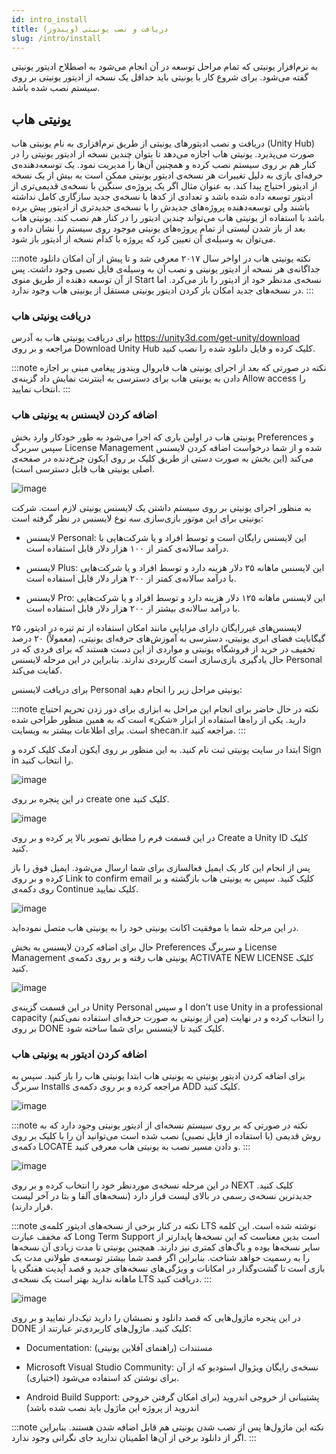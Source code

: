 ```yaml
---
id: intro_install
title: دریافت و نصب یونیتی (ویندوز)
slug: /intro/install
---
```


به نرم‌افزار یونیتی که تمام مراحل توسعه در آن انجام می‌شود به اصطلاح ادیتور یونیتی گفته می‌شود. برای شروع کار با یونیتی باید حداقل یک نسخه از ادیتور یونیتی بر روی سیستم نصب شده باشد.

## یونیتی هاب

دریافت و نصب ادیتورهای یونیتی از طریق نرم‌افزاری به نام یونیتی هاب (Unity Hub) صورت می‌پذیرد. یونیتی هاب اجازه می‌دهد تا بتوان چندین نسخه از ادیتور یونیتی را در کنار هم بر روی سیستم نصب کرده و همچنین آن‌ها را مدیریت نمود. یک توسعه‌دهنده‌ی حرفه‌ای بازی به دلیل تغییرات هر نسخه‌ی ادیتور یونیتی ممکن است به بیش از یک نسخه از ادیتور احتیاج پیدا کند. به عنوان مثال اگر یک پروژه‌ی سنگین با نسخه‌ی قدیمی‌تری از ادیتور توسعه داده شده باشد و تعدادی از کدها با نسخه‌ی جدید سازگاری کامل نداشته باشند ولی توسعه‌دهنده پروژه‌های جدیدش را با نسخه‌ی جدیدتری از ادیتور پیش برده باشد با استفاده از یونیتی هاب می‌تواند چندین ادیتور را در کنار هم نصب کند. یونیتی هاب بعد از باز شدن لیستی از تمام پروژه‌های یونیتی موجود روی سیستم را نشان داده و می‌توان به وسیله‌ی آن تعیین کرد که پروژه با کدام نسخه از ادیتور باز شود.

:::note نکته
یونیتی هاب در اواخر سال ۲۰۱۷ معرفی شد و تا پیش از آن امکان دانلود جداگانه‌ی هر نسخه از ادیتور یونیتی و نصب آن به وسیله‌ی فایل نصبی وجود داشت. پس از آن توسعه دهنده از طریق منوی Start نسخه‌ی مدنظر خود از ادیتور را باز می‌کرد. اما در نسخه‌های جدید امکان باز کردن ادیتور یونیتی مستقل از یونیتی هاب وجود ندارد.
:::

### دریافت یونیتی هاب

برای دریافت یونیتی هاب به آدرس https://unity3d.com/get-unity/download مراجعه و بر روی Download Unity Hub کلیک کرده و فایل دانلود شده را نصب کنید.

:::note نکته
در صورتی که بعد از اجرای یونیتی هاب فایروال ویندوز پیغامی مبنی بر اجازه دادن به یونیتی هاب برای دسترسی به اینترنت نمایش داد گزینه‌ی Allow access را انتخاب نمایید.
:::

### اضافه کردن لایسنس به یونیتی هاب

یونیتی هاب در اولین باری که اجرا می‌شود به طور خودکار وارد بخش Preferences و سپس سربرگ License Management شده و از شما درخواست اضافه کردن لایسنس می‌کند (این بخش به صورت دستی از طریق کلیک بر روی آیکون چرخ‌دنده در صفحه‌ی اصلی یونیتی هاب قابل دسترسی است).

![image](/img/unity_hub_license.png)

به منظور اجرای یونیتی بر روی سیستم داشتن یک لایسنس یونیتی لازم است. شرکت یونیتی برای این موتور بازی‌سازی سه نوع لایسنس در نظر گرفته است:

* لایسنس Personal: این لایسنس رایگان است و توسط افراد و یا شرکت‌هایی با درآمد سالانه‌ی کمتر از ۱۰۰ هزار دلار قابل استفاده است.

* لایسنس Plus: این لایسنس ماهانه ۲۵ دلار هزینه دارد و توسط افراد و یا شرکت‌هایی با درآمد سالانه‌ی کمتر از ۲۰۰ هزار دلار قابل استفاده است.

* لایسنس Pro: این لایسنس ماهانه ۱۲۵ دلار هزینه دارد و توسط افراد و یا شرکت‌هایی با درآمد سالانه‌ی بیشتر از ۲۰۰ هزار دلار قابل استفاده است.

لایسنس‌های غیررایگان دارای مزایایی مانند امکان استفاده از تم تیره در ادیتور، ۲۵ گیگابایت فضای ابری یونیتی، دسترسی به آموزش‌های حرفه‌ای یونیتی، (معمولاً) ۲۰ درصد تخفیف در خرید از فروشگاه یونیتی و مواردی از این دست هستند که برای فردی که در حال یادگیری بازی‌سازی است کاربردی ندارند. بنابراین در این مرحله لایسنس Personal کفایت می‌کند.

برای دریافت لایسنس Personal یونیتی مراحل زیر را انجام دهید:

:::note نکته
در حال حاضر برای انجام این مراحل به ابزاری برای دور زدن تحریم احتیاج دارید. یکی از راه‌ها استفاده از ابزار «شکن» است که به همین منظور طراحی شده است. برای اطلاعات بیشتر به وبسایت shecan.ir مراجعه کنید.
:::

ابتدا در سایت یونیتی ثبت نام کنید. به این منظور بر روی آیکون آدمک کلیک کرده و Sign in را انتخاب کنید.

![image](/img/unity_hub_sign_in.png)

در این پنجره بر روی create one کلیک کنید.

![image](/img/unity_hub_create_unity_id.png)

در این قسمت فرم را مطابق تصویر بالا پر کرده و بر روی Create a Unity ID کلیک کنید.

پس از انجام این کار یک ایمیل فعالسازی برای شما ارسال می‌شود. ایمیل فوق را باز کرده و بر روی Link to confirm email کلیک کنید. سپس به یونیتی هاب بازگشته و بر روی دکمه‌ی Continue کلیک نمایید.

![image](/img/unity_hub_confirm_email.png)

در این مرحله شما با موفقیت اکانت یونیتی خود را به یونیتی هاب متصل نموده‌اید.

حال برای اضافه کردن لایسنس به بخش Preferences و سربرگ License Management یونیتی هاب رفته و بر روی دکمه‌ی ACTIVATE NEW LICENSE کلیک کنید.

![image](/img/unity_hub_add_license.png)

در این قسمت گزینه‌ی Unity Personal و سپس I don’t use Unity in a professional capacity (من از یونیتی به صورت حرفه‌ای استفاده نمی‌کنم) را انتخاب کرده و در نهایت بر روی DONE کلیک کنید تا لاینسنس برای شما ساخته شود.

### اضافه کردن ادیتور به یونیتی هاب

برای اضافه کردن ادیتور یونیتی به یونیتی هاب ابتدا یونیتی هاب را باز کنید. سپس به سربرگ Installs مراجعه کرده و بر روی دکمه‌ی ADD کلیک کنید.

![image](/img/unity_hub.png)

:::note نکته
در صورتی که بر روی سیستم نسخه‌ای از ادیتور یونیتی وجود دارد که به روش قدیمی (با استفاده از فایل نصبی) نصب شده است می‌توانید آن را با کلیک بر روی دکمه‌ی LOCATE و دادن مسیر نصب به یونیتی هاب معرفی کنید.
:::

![image](/img/unity_hub_new.png)

در این مرحله نسخه‌ی موردنظر خود را انتخاب کرده و بر روی NEXT کلیک کنید. جدیدترین نسخه‌ی رسمی در بالای لیست قرار دارد (نسخه‌های آلفا و بتا در آخر لیست قرار دارند).

:::note نکته
در کنار برخی از نسخه‌های ادیتور کلمه‌ی LTS نوشته شده است. این کلمه که مخفف عبارت Long Term Support است بدین معناست که این نسخه‌ها پایدارتر از سایر نسخه‌ها بوده و باگ‌های کمتری نیز دارند. همچنین یونیتی تا مدت زیادی آن نسخه‌ها را به رسمیت خواهد شناخت. بنابراین اگر قصد شما بیشتر توسعه‌ی طولانی مدت یک بازی است تا گشت‌وگذار در امکانات و ویژگی‌های نسخه‌های جدید و قصد آپدیت هفتگی یا ماهانه ندارید بهتر است یک نسخه‌ی LTS دریافت کنید.
:::

![image](/img/unity_hub_module.png)

در این پنجره ماژول‌هایی که قصد دانلود و نصبشان را دارید تیک‌دار نمایید و بر روی DONE کلیک کنید. ماژول‌های کاربردی‌تر عبارتند از:

* Documentation: مستندات (راهنمای آفلاین یونیتی)

* Microsoft Visual Studio Community: نسخه‌ی رایگان ویژوال استودیو که از آن برای نوشتن کد استفاده می‌شود (اختیاری).

* Android Build Support: پشتیبانی از خروجی اندروید (برای امکان گرفتن خروجی اندروید از پروژه این ماژول باید نصب شده باشد)

:::note نکته
این ماژول‌ها پس از نصب شدن یونیتی هم قابل اضافه شدن هستند. بنابراین اگر از دانلود برخی از آن‌ها اطمینان ندارید جای نگرانی وجود ندارد.
:::